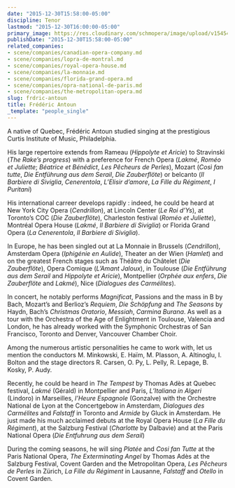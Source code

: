 ```yaml
---
date: "2015-12-30T15:58:00-05:00"
discipline: Tenor
lastmod: "2015-12-30T16:00:00-05:00"
primary_image: https://res.cloudinary.com/schmopera/image/upload/v1545409169/media/webhook-uploads/1451508943746/2015-12-30---Frederic-Antoun.jpg.jpg
publishDate: "2015-12-30T15:58:00-05:00"
related_companies:
- scene/companies/canadian-opera-company.md
- scene/companies/lopra-de-montral.md
- scene/companies/royal-opera-house.md
- scene/companies/la-monnaie.md
- scene/companies/florida-grand-opera.md
- scene/companies/opra-national-de-paris.md
- scene/companies/the-metropolitan-opera.md
slug: frdric-antoun
title: Frédéric Antoun
_template: "people_single"
---
```


A native of Quebec, Frédéric Antoun studied singing at the prestigious Curtis Institute of Music, Philadelphia.

His large repertoire extends from Rameau (*Hippolyte et Aricie*) to Stravinski (*The Rake’s progress*) with a preference for French Opera (*Lakmé*, *Roméo et Juliette*; *Béatrice et Bénédict*, *Les Pêcheurs de Perles*), Mozart (*Così fan tutte*, *Die Entführung aus dem Serail*, *Die Zauberflöte*) or belcanto (*Il Barbiere di Siviglia*, *Cenerentola*, *L’Elisir d’amore*, *La Fille du Régiment*, *I Puritani*)

His international carreer develops rapidly : indeed, he could be heard at New York City Opera (*Cendrillon*), at Lincoln Center (*Le Roi d’Ys*), at Toronto’s COC (*Die Zauberflöte*), Charleston festival (*Roméo et Juliette*), Montréal Opera House (*Lakmé*, *Il Barbiere di Siviglia*) or Florida Grand Opera (*La Cenerentola*, *Il Barbiere di Siviglia*).

In Europe, he has been singled out at La Monnaie in Brussels (*Cendrillon*), Amsterdam Opera (*Iphigénie en Aulide*), Theater an der Wien (*Hamlet*) and on the greatest French stages such as Théâtre du Châtelet (*Die Zauberflöte*), Opera Comique (*L’Amant Jaloux*), in Toulouse (*Die Entführung aus dem Serail* and *Hippolyte et Aricie*), Montpellier (*Orphée aux enfers*, *Die Zauberflöte* and *Lakmé*), Nice (*Dialogues des Carmélites*).

In concert, he notably performs *Magnificat*, Passions and the mass in B by Bach, Mozart’s and Berlioz’s *Requiem*, *Die Schöpfung* and *The Seasons* by Haydn, Bach’s *Christmas Oratorio*, *Messiah*, *Carmina Burana*. As well as a tour with the Orchestra of the Age of Enlightment in Toulouse, Valencia and London, he has already worked with the Symphonic Orchestras of San Francisco, Toronto and Denver, Vancouver Chamber Choir.

Among the numerous artistic personalities he came to work with, let us mention the conductors M. Minkowski, E. Haïm, M. Plasson, A. Altinoglu, I. Bolton and the stage directors R. Carsen, O. Py, L. Pelly, R. Lepage, B. Kosky, P. Audy.

Recently, he could be heard in *The Tempest* by Thomas Adès at Quebec festival, *Lakmé* (Gérald) in Montpellier and Paris, *L’Italiana in Algeri* (Lindoro) in Marseilles, *l’Heure Espagnole* (Gonzalve) with the Orchestre National de Lyon at the Concertgebow in Amsterdam, *Dialogues des Carmélites* and *Falstaff* in Toronto and *Armide* by Gluck in Amsterdam. He just made his much acclaimed debuts at the Royal Opera House (*La Fille du Régiment*), at the Salzburg Festival (*Charlotte* by Dalbavie) and at the Paris National Opera (*Die Entfuhrung aus dem Serail*)

During the coming seasons, he will sing *Platée* and *Cosi fan Tutte* at the Paris National Opera, *The Exterminating Angel* by Thomas Adès at the Salzburg Festival, Covent Garden and the Metropolitan Opera, *Les Pêcheurs de Perles* in Zürich, *La Fille du Régiment* in Lausanne, *Falstaff* and *Otello* in Covent Garden.
